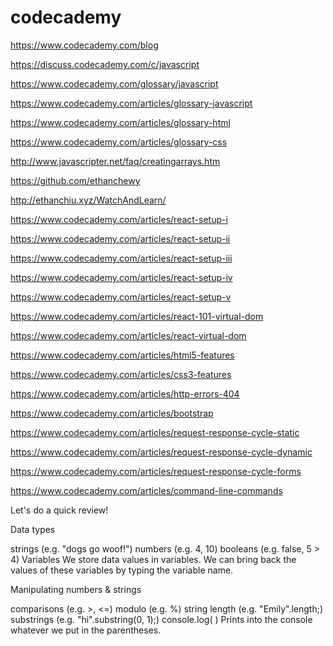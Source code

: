 # codecademy


https://www.codecademy.com/blog

https://discuss.codecademy.com/c/javascript

https://www.codecademy.com/glossary/javascript


https://www.codecademy.com/articles/glossary-javascript

https://www.codecademy.com/articles/glossary-html

https://www.codecademy.com/articles/glossary-css


http://www.javascripter.net/faq/creatingarrays.htm

https://github.com/ethanchewy

http://ethanchiu.xyz/WatchAndLearn/




https://www.codecademy.com/articles/react-setup-i

https://www.codecademy.com/articles/react-setup-ii

https://www.codecademy.com/articles/react-setup-iii

https://www.codecademy.com/articles/react-setup-iv

https://www.codecademy.com/articles/react-setup-v

https://www.codecademy.com/articles/react-101-virtual-dom

https://www.codecademy.com/articles/react-virtual-dom


https://www.codecademy.com/articles/html5-features

https://www.codecademy.com/articles/css3-features

https://www.codecademy.com/articles/http-errors-404

https://www.codecademy.com/articles/bootstrap


https://www.codecademy.com/articles/request-response-cycle-static

https://www.codecademy.com/articles/request-response-cycle-dynamic

https://www.codecademy.com/articles/request-response-cycle-forms


https://www.codecademy.com/articles/command-line-commands












Let's do a quick review!

Data types

strings (e.g. "dogs go woof!")
numbers (e.g. 4, 10)
booleans (e.g. false, 5 > 4)
Variables
We store data values in variables. We can bring back the values of these variables by typing the variable name.

Manipulating numbers & strings

comparisons (e.g. >, <=)
modulo (e.g. %)
string length (e.g. "Emily".length;)
substrings (e.g. "hi".substring(0, 1);)
console.log( ) 
Prints into the console whatever we put in the parentheses.

















